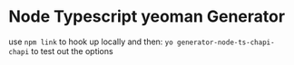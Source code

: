 # Node Typescript yeoman Generator
use 
`npm link`
to hook up locally and then:
`yo generator-node-ts-chapi-chapi`
to test out the options
